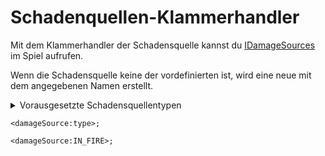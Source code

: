 # Schadenquellen-Klammerhandler

Mit dem Klammerhandler der Schadensquelle kannst du [IDamageSources](/Vanilla/Damage/IDamageSource/) im Spiel aufrufen.

Wenn die Schadensquelle keine der vordefinierten ist, wird eine neue mit dem angegebenen Namen erstellt.

<details>
    <summary>Vorausgesetzte Schadensquellentypen</summary>
    <ul>
        <li>Anfang</li>
        <li>BOLT</li>
        <li>Auf den Anfang</li>
        <li>LAVA</li>
        <li>Blende</li>
        <li>In Wall</li>
        <li>CRAMMING</li>
        <li>DROWN</li>
        <li>STARVE</li>
        <li>CACTUS</li>
        <li>FALL</li>
        <li>FLY_INTO_WALL</li>
        <li>Welle</li>
        <li>GENERIC</li>
        <li>MAGIK</li>
        <li>WITHER</li>
        <li>ANVIL</li>
        <li>BLOCK</li>
        <li>DRACH_BREATH</li>
        <li>FIREWORKS</li>
    </ul>
</details>

```zenscript
<damageSource:type>;

<damageSource:IN_FIRE>;
```